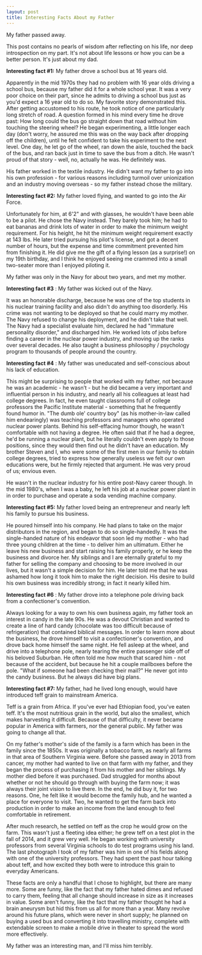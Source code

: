 ```yaml
---
layout: post
title: Interesting Facts About my Father
---
```


My father passed away.

This post contains no pearls of wisdom after reflecting on his life, nor deep introspection on my part. It's not about life lessons or how you can be a better person. It's just about my dad.

**Interesting fact #1:**
 My father drove a school bus at 16 years old.

Apparently in the mid 1970s they had no problem with 16 year olds driving a school bus, because my father did it for a whole school year. It was a very poor choice on their part, since he admits to driving a school bus just as you'd expect a 16 year old to do so. My favorite story demonstrated this. After getting accustomed to his route, he took notice of one particularly long stretch of road. A question formed in his mind every time he drove past: How long could the bus go straight down that road without him touching the steering wheel? He began experimenting, a little longer each day (don't worry, he assured me this was on the way back after dropping off the children), until he felt confident to take his experiment to the next level. One day, he let go of the wheel, ran down the aisle, touched the back of the bus, and ran back just in time to save the bus from a ditch. He wasn't proud of that story - well, no, actually he was. He definitely was.

His father worked in the textile industry. He didn't want my father to go into his own profession - for various reasons including turmoil over unionization and an industry moving overseas - so my father instead chose the military.


**Interesting fact #2:**
 My father loved flying, and wanted to go into the Air Force.

Unfortunately for him, at 6'2" and with glasses, he wouldn't have been able to be a pilot. He chose the Navy instead. They barely took him; he had to eat bananas and drink lots of water in order to make the minimum weight requirement. For his height, he hit the minimum weight requirement exactly at 143 lbs. He later tried pursuing his pilot's license, and got a decent number of hours, but the expense and time commitment prevented him from finishing it. He did give me the gift of a flying lesson (as a surprise!) on my 19th birthday, and I think he enjoyed seeing me crammed into a small two-seater more than I enjoyed piloting it.

My father was only in the Navy for about two years, and met my mother.


**Interesting fact #3**
: My father was kicked out of the Navy.

It was an honorable discharge, because he was one of the top students in his nuclear training facility and also didn't do anything too disorderly. His crime was not wanting to be deployed so that he could marry my mother. The Navy refused to change his deployment, and he didn't take that well. The Navy had a specialist evaluate him, declared he had "immature personality disorder," and discharged him. He worked lots of jobs before finding a career in the nuclear power industry, and moving up the ranks over several decades. He also taught a business philosophy / psychology program to thousands of people around the country.


**Interesting fact #4**
: My father was uneducated and self-conscious about his lack of education.

This might be surprising to people that worked with my father, not because he was an academic - he wasn’t - but he did became a very important and influential person in his industry, and nearly all his colleagues at least had college degrees. In fact, he even taught classrooms full of college professors the Pacific Institute material - something that he frequently found humor in. "The dumb ole' country boy" (as his mother-in-law called him endearingly) was teaching professors and managers who operated nuclear power plants. Behind his self-effacing humor though, he wasn't comfortable with not having a degree. He often said that if he had a degree, he'd be running a nuclear plant, but he literally couldn't even apply to those positions, since they would then find out he didn't have an education. My brother Steven and I, who were some of the first men in our family to obtain college degrees, tried to express how generally useless we felt our own educations were, but he firmly rejected that argument. He was very proud of us; envious even.

He wasn't in the nuclear industry for his entire post-Navy career though. In the mid 1980's, when I was a baby, he left his job at a nuclear power plant in in order to purchase and operate a soda vending machine company.


**Interesting fact #5:**
 My father loved being an entrepreneur and nearly left his family to pursue his business.

He poured himself into his company. He had plans to take on the major distributors in the region, and began to do so single-handedly. It was the single-handed nature of his endeavor that soon led my mother - who had three young children at the time - to deliver him an ultimatum. Either he leave his new business and start raising his family properly, or he keep the business and divorce her. My siblings and I are eternally grateful to my father for selling the company and choosing to be more involved in our lives, but it wasn't a simple decision for him. He later told me that he was ashamed how long it took him to make the right decision. His desire to build his own business was incredibly strong; in fact it nearly killed him.


**Interesting fact #6**
: My father drove into a telephone pole driving back from a confectioner's convention.

Always looking for a way to own his own business again, my father took an interest in candy in the late 90s. He was a devout Christian and wanted to create a line of hard candy (chocolate was too difficult because of refrigeration) that contained biblical messages. In order to learn more about the business, he drove himself to visit a confectioner's convention, and drove back home himself the same night. He fell asleep at the wheel, and drive into a telephone pole, nearly tearing the entire passenger side off of his beloved Suburban. He often told me how much that scared him - not because of the accident, but because he hit a couple mailboxes before the pole. "What if someone had been checking their mail?" He never got into the candy business. But he always did have big plans.


**Interesting fact #7:**
 My father, had he lived long enough, would have introduced teff grain to mainstream America.

Teff is a grain from Africa. If you've ever had Ethiopian food, you've eaten teff. It's the most nutritious grain in the world, but also the smallest, which makes harvesting it difficult. Because of that difficulty, it never became popular in America with farmers, nor the general public. My father was going to change all that.

On my father's mother's side of the family is a farm which has been in the family since the 1850s. It was originally a tobacco farm, as nearly all farms in that area of Southern Virginia were. Before she passed away in 2013 from cancer, my mother had wanted to live on that farm with my father, and they began the process of purchasing it from his mother and her siblings. My mother died before it was purchased. Dad struggled for months about whether or not he should go through with buying the farm now; it was always their joint vision to live there. In the end, he did buy it, for two reasons. One, he felt like it would become the family hub, and he wanted a place for everyone to visit. Two, he wanted to get the farm back into production in order to make an income from the land enough to feel comfortable in retirement.

After much research, he settled on teff as the crop he would grow on the farm. This wasn't just a fleeting idea either; he grew teff on a test plot in the fall of 2014, and it grew very well. He began working with university professors from several Virginia schools to do test programs using his land. The last photograph I took of my father was him in one of his fields along with one of the university professors. They had spent the past hour talking about teff, and how excited they both were to introduce this grain to everyday Americans.

These facts are only a handful that I chose to highlight, but there are many more. Some are funny, like the fact that my father hated dimes and refused to carry them, feeling that all change should increase in size as it increases in value. Some aren't funny, like the fact that my father thought he had a brain aneurysm but hid this from us all for more than a year. Many revolve around his future plans, which were never in short supply; he planned on buying a used bus and converting it into travelling ministry, complete with extendable screen to make a mobile drive in theater to spread the word more effectively.

My father was an interesting man, and I'll miss him terribly.
